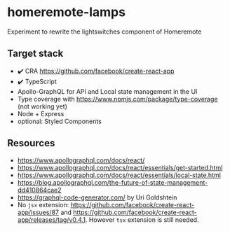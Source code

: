 # homeremote-lamps
Experiment to rewrite the lightswitches component of Homeremote

## Target stack

* :heavy_check_mark: CRA https://github.com/facebook/create-react-app
* :heavy_check_mark: TypeScript
* Apollo-GraphQL for API and Local state management in the UI
* Type coverage with https://www.npmjs.com/package/type-coverage (not working yet)
* Node + Express
* optional: Styled Components

## Resources

* https://www.apollographql.com/docs/react/
* https://www.apollographql.com/docs/react/essentials/get-started.html
* https://www.apollographql.com/docs/react/essentials/local-state.html
* https://blog.apollographql.com/the-future-of-state-management-dd410864cae2
* https://graphql-code-generator.com/ by Uri Goldshtein
* No `jsx` extension: https://github.com/facebook/create-react-app/issues/87 and https://github.com/facebook/create-react-app/releases/tag/v0.4.1. However `tsx` extension is still needed.